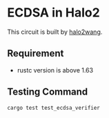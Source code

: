 # ECDSA in Halo2

This circuit is built by [halo2wang](https://github.com/privacy-scaling-explorations/halo2wrong). 

## Requirement

- rustc version is above 1.63

## Testing Command

```
cargo test test_ecdsa_verifier
```